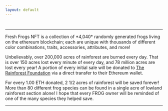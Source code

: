 ```yaml
---
layout: default
---
```

<h1 class="h1"><title>Fresh Frogs NFT</title></h1><hr>
Fresh Frogs NFT is a collection of *4,040* randomly generated frogs living on the ethereum blockchain; each are unique with thousands of different color combinations, traits, accessories, attributes, and more!

Unbelievably, over 200,000 acres of rainforest are burned every day. That is over 150 acres lost every minute of every day, and 78 million acres are lost every year! A portion of every initial sale will be donated to [The Rainforest Foundation](https://rainforestfoundation.org/) via a direct transfer to their Ethereum wallet.

For every 1.00 ETH donated, 2 1/2 acres of rainforest will be saved forever! More than 80 different frog species can be found in a single acre of lowland rainforest section alone! I hope that every FROG owner will be reminded of one of the many species they helped save.
<hr>
